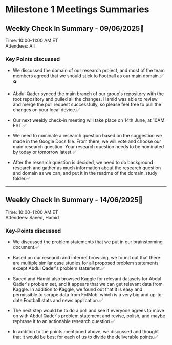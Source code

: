 # Milestone 1 Meetings Summaries

## Weekly Check In Summary - 09/06/2025📝

Time: 10:00–11:00 AM ET  
Attendees: All

### Key Points discussed

* We discussed the domain of our research project, and most of the team members
agreed that we should stick to Football as our main domain.✅⚽

* Abdul Qader synced the main branch of our group's repository with the root
repository and pulled all the changes. Hamid was able to review and merge the pull
request successfully, so please feel free to pull the changes on your local device.✅

* Our next weekly check-in meeting will take place on 14th June, at 10AM EST.✅

* We need to nominate a research question based on the suggestion we made in the
Google Docs file. From there, we will vote and choose our main research question.
Your research question needs to be nominated by today or tomorrow latest.✅

* After the research question is decided, we need to do background research and
gather as much information about the research question and domain as we can,
and put it in the readme of the domain_study folder.✅

----

## Weekly Check In Summary - 14/06/2025📝

Time: 10:00–11:00 AM ET  
Attendees: Saeed, Hamid

### Key-Points discussed

* We discussed the problem statements that we put in our brainstorming document.✅

* Based on our research and internet browsing, we found out that there are multiple
similar case studies for all proposed problem statements except Abdul Qader's
problem statement.✅

* Saeed and Hamid also browsed Kaggle for relevant datasets for Abdul Qader's problem
set, and it appears that we can get relevant data from Kaggle. In addition to
Kaggle, we found out that it is easy and permissible to scrape data from FotMob,
which is a very big and up-to-date Football stats and news application.✅

* The next step would be to do a poll and see if everyone agrees to move on with
Abdul Qader's problem statement and revise, polish, and maybe rephrase it to an
actionable research question.✅

* In addition to the points mentioned above, we discussed and thought that it
would be best for each of us to divide the deliverable points.✅
